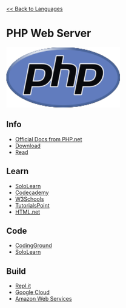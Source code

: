 <a href=".">&lt;&lt; Back to Languages</a>

# PHP Web Server

<img src="logos/PHPWebServer.png" width="300"/>

## Info
- [Official Docs from PHP.net](https://www.php.net/manual/en/)
- [Download](https://www.php.net/downloads.php)
- [Read](https://en.wikipedia.org/wiki/PHP)

## Learn
- [SoloLearn](https://www.sololearn.com/Course/PHP/)
- [Codecademy](https://www.codecademy.com/learn/learn-php)
- [W3Schools](https://www.w3schools.com/php/default.asp)
- [TutorialsPoint](https://www.tutorialspoint.com/php7/index.htm)
- [HTML.net](http://html.net/tutorials/php/)

## Code
- [CodingGround](https://www.tutorialspoint.com/execute_php_online.php)
- [SoloLearn](https://code.sololearn.com/#php)

## Build
- [Repl.it](https://repl.it/languages/php7)
- [Google Cloud](https://cloud.google.com/php)
- [Amazon Web Services](https://aws.amazon.com/developer/language/php/)